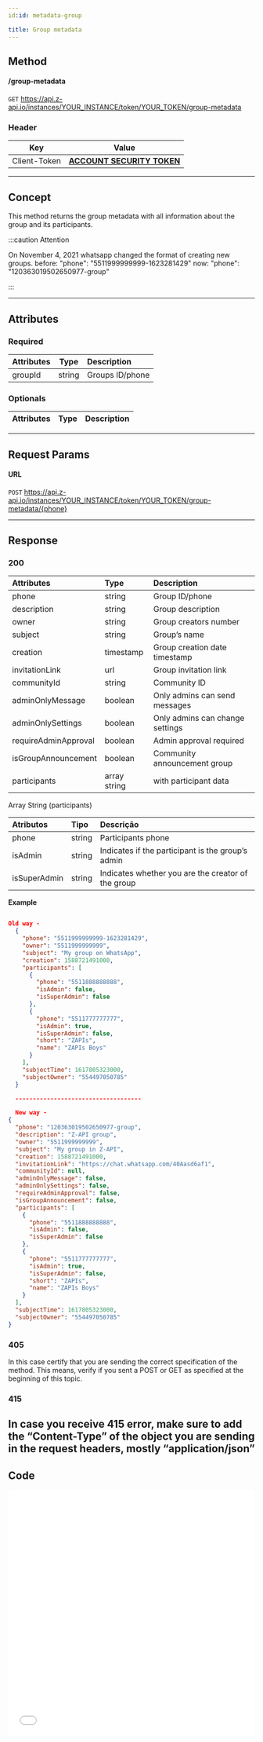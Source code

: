 ```yaml
---
id:id: metadata-group

title: Group metadata
---
```


## Method

#### /group-metadata

`GET` https://api.z-api.io/instances/YOUR_INSTANCE/token/YOUR_TOKEN/group-metadata

### Header

|      Key       |            Value            |
| :------------: |     :-----------------:     |
|  Client-Token  | **[ACCOUNT SECURITY TOKEN](../security/client-token)** |

---

## Concept

This method returns the group metadata with all information about the group and its participants.

:::caution Attention

On November 4, 2021 whatsapp changed the format of creating new groups. before: "phone": "5511999999999-1623281429" now: "phone": "120363019502650977-group"

:::

---

## Attributes

### Required

| Attributes|  Type  | Description        |
| :-------- | :----: | :--------------- |
| groupId   | string | Groups ID/phone |

### Optionals 

| Attributes | Type | Description |
| :-------- | :--: | :-------- |

---

## Request Params

#### URL

`POST` https://api.z-api.io/instances/YOUR_INSTANCE/token/YOUR_TOKEN/group-metadata/{phone}

---

## Response

### 200

| Attributes          | Type         | Description                           |
| :----------------   | :----------- | :------------------------------------ |
| phone               | string       | Group ID/phone                        |
| description         | string       | Group description                     |
| owner               | string       | Group creators number                 |
| subject             | string       | Group’s name                          |
| creation            | timestamp    | Group creation date timestamp         |  
| invitationLink      | url          | Group invitation link                 |  
| communityId         | string       | Community ID                          |  
| adminOnlyMessage    | boolean      | Only admins can send messages         |  
| adminOnlySettings   | boolean      | Only admins can change settings       |  
| requireAdminApproval| boolean      | Admin approval required               |  
| isGroupAnnouncement | boolean      | Community announcement group          |  
| participants        | array string | with participant data                 |

Array String (participants)

| Atributos    | Tipo   | Descrição                                         |
| :----------- | :----- | :------------------------------------------------ |
| phone        | string | Participants phone                                |
| isAdmin      | string | Indicates if the participant is the group’s admin |
| isSuperAdmin | string | Indicates whether you are the creator of the group|

<!-- | short        | string | Participant’s short name                          |
| name         | string | Participant’s name                                | -->


**Example**

```json

Old way -
  {
    "phone": "5511999999999-1623281429",
    "owner": "5511999999999",
    "subject": "My group on WhatsApp",
    "creation": 1588721491000,
    "participants": [
      {
        "phone": "5511888888888",
        "isAdmin": false,
        "isSuperAdmin": false
      },
      {
        "phone": "5511777777777",
        "isAdmin": true,
        "isSuperAdmin": false,
        "short": "ZAPIs",
        "name": "ZAPIs Boys"
      }
    ],
    "subjectTime": 1617805323000,
    "subjectOwner": "554497050785"
  }

  ------------------------------------

  New way -
{
  "phone": "120363019502650977-group",
  "description": "Z-API group",
  "owner": "5511999999999",
  "subject": "My group in Z-API",
  "creation": 1588721491000,
  "invitationLink": "https://chat.whatsapp.com/40Aasd6af1",
  "communityId": null,
  "adminOnlyMessage": false,
  "adminOnlySettings": false,
  "requireAdminApproval": false,
  "isGroupAnnouncement": false,
  "participants": [
    {
      "phone": "5511888888888",
      "isAdmin": false,
      "isSuperAdmin": false
    },
    {
      "phone": "5511777777777",
      "isAdmin": true,
      "isSuperAdmin": false,
      "short": "ZAPIs",
      "name": "ZAPIs Boys"
    }
  ],
  "subjectTime": 1617805323000,
  "subjectOwner": "554497050785"
}

```

### 405

In this case certify that you are sending the correct specification of the method. This means, verify if you sent a POST or GET as specified at the beginning of this topic.
### 415

In case you receive 415 error, make sure to add the “Content-Type” of the object you are sending in the request headers, mostly “application/json”
---

## Code

<iframe src="//api.apiembed.com/?source=https://raw.githubusercontent.com/Z-API/z-api-docs/main/json-examples/get-group-metadata.json&targets=all" frameborder="0" scrolling="no" width="100%" height="500px" seamless></iframe>
